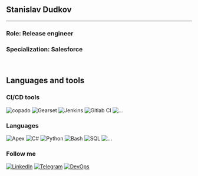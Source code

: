 ## Stanislav Dudkov
---
### Role: Release engineer 
### Specialization: Salesforce
<br/>

## Languages and tools
### CI/CD tools
<!-- 
![Salesforce](https://img.shields.io/badge/-Salesforce-blue?style=flat&logo=salesforce)
-->

![copado](https://img.shields.io/badge/-Copado-1e2120?style=flat&logo=copado)
![Gearset](https://img.shields.io/badge/-Gearset-1e2120?style=flat&logo=gearset)
![Jenkins](https://img.shields.io/badge/-Jenkins-1e2120?style=flat&logo=Jenkins&logoColor=white)
![Gitlab CI](https://img.shields.io/badge/-Gitlab_CI-1e2120?style=flat&logo=gitlab)
![...](https://img.shields.io/badge/-...-1e2120?style=flat&logo=...)
### Languages
![Apex](https://img.shields.io/badge/-Apex-1e2120?style=flat&logo=Apex)
![C#](https://img.shields.io/badge/-C%23-1e2120?style=flat&logo=CSharp&logoColor=)
![Python](https://img.shields.io/badge/-Python-1e2120?style=flat&logo=Python)
![Bash](https://img.shields.io/badge/-Bash-1e2120?style=flat&logo=Bash)
![SQL](https://img.shields.io/badge/-SQL-1e2120?style=flat&logo=mySQL)
![...](https://img.shields.io/badge/-...-1e2120?style=flat&logo=...)

### Follow me
[![LinkedIn](https://img.shields.io/badge/-LinkedIn-1e2120?style=flat&logo=LinkedIn&logoColor=blue)](https://www.linkedin.com/in/stanislavd2269)
[![Telegram](https://img.shields.io/badge/-Telegram-1e2120?style=flat&logo=Telegram)](https://t.me/Dudkov)
[![DevOps](https://img.shields.io/badge/-SFDevOps-1e2120?style=flat&logo=salesforce)](https://www.sfdevops.info/)




